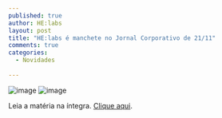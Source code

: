 ```yaml
---
published: true
author: HE:labs
layout: post
title: "HE:labs é manchete no Jornal Corporativo de 21/11"
comments: true
categories:
  - Novidades
     
---
```

![image](/blog/images/posts/2012-11-22/jornalcorporativo.jpg)
![image](/blog/images/posts/2012-11-22/jornalcorporativo2.jpg)

Leia a matéria na íntegra. [Clique aqui](http://www.jornalcorporativo.com/companhias/item/20768-aliar-rapidez-e-efici%C3%AAncia-%C3%A9-desafio-da-ind%C3%BAstria-de-softwares.html).
